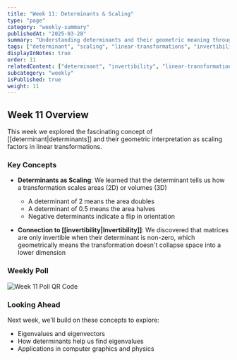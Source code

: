 ```yaml
---
title: "Week 11: Determinants & Scaling"
type: "page"
category: "weekly-summary"
publishedAt: "2025-03-28"
summary: "Understanding determinants and their geometric meaning through scaling"
tags: ["determinant", "scaling", "linear-transformations", "invertibility"]
displayInNotes: true
order: 11
relatedContent: ["determinant", "invertibility", "linear-transformations"]
subcategory: "weekly"
isPublished: true
weight: 11
---
```


## Week 11 Overview

This week we explored the fascinating concept of [[determinant|determinants]] and their geometric interpretation as scaling factors in linear transformations.

### Key Concepts

- **Determinants as Scaling**: We learned that the determinant tells us how a transformation scales areas (2D) or volumes (3D)
  - A determinant of 2 means the area doubles
  - A determinant of 0.5 means the area halves
  - Negative determinants indicate a flip in orientation

- **Connection to [[invertibility|Invertibility]]**: We discovered that matrices are only invertible when their determinant is non-zero, which geometrically means the transformation doesn't collapse space into a lower dimension

### Weekly Poll

<img 
  src="/assets/images/Week11.png" 
  alt="Week 11 Poll QR Code" 
  width={400} 
  height={400} 
/>

### Looking Ahead

Next week, we'll build on these concepts to explore:
- Eigenvalues and eigenvectors
- How determinants help us find eigenvalues
- Applications in computer graphics and physics
